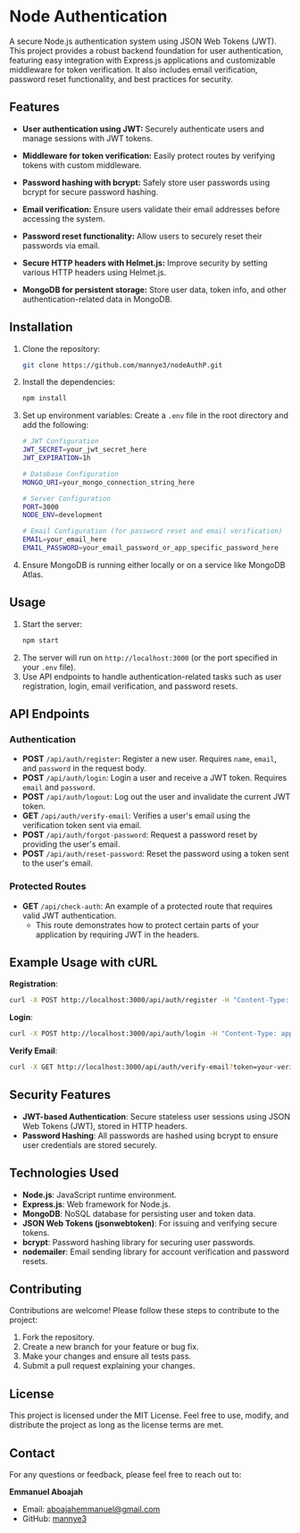 # Node Authentication

A secure Node.js authentication system using JSON Web Tokens (JWT). This project provides a robust backend foundation for user authentication, featuring easy integration with Express.js applications and customizable middleware for token verification. It also includes email verification, password reset functionality, and best practices for security.

## Features

- **User authentication using JWT:** Securely authenticate users and manage sessions with JWT tokens.
- **Middleware for token verification:** Easily protect routes by verifying tokens with custom middleware.
- **Password hashing with bcrypt:** Safely store user passwords using bcrypt for secure password hashing.
- **Email verification:** Ensure users validate their email addresses before accessing the system.
- **Password reset functionality:** Allow users to securely reset their passwords via email.

- **Secure HTTP headers with Helmet.js:** Improve security by setting various HTTP headers using Helmet.js.
- **MongoDB for persistent storage:** Store user data, token info, and other authentication-related data in MongoDB.

## Installation

1. Clone the repository:
   ```bash
   git clone https://github.com/mannye3/nodeAuthP.git
   ```
2. Install the dependencies:
   ```bash
   npm install
   ```
3. Set up environment variables:
   Create a `.env` file in the root directory and add the following:

   ```bash
   # JWT Configuration
   JWT_SECRET=your_jwt_secret_here
   JWT_EXPIRATION=1h

   # Database Configuration
   MONGO_URI=your_mongo_connection_string_here

   # Server Configuration
   PORT=3000
   NODE_ENV=development

   # Email Configuration (for password reset and email verification)
   EMAIL=your_email_here
   EMAIL_PASSWORD=your_email_password_or_app_specific_password_here
   ```

4. Ensure MongoDB is running either locally or on a service like MongoDB Atlas.

## Usage

1. Start the server:
   ```bash
   npm start
   ```
2. The server will run on `http://localhost:3000` (or the port specified in your `.env` file).
3. Use API endpoints to handle authentication-related tasks such as user registration, login, email verification, and password resets.

## API Endpoints

### Authentication

- **POST** `/api/auth/register`: Register a new user. Requires `name`, `email`, and `password` in the request body.
- **POST** `/api/auth/login`: Login a user and receive a JWT token. Requires `email` and `password`.
- **POST** `/api/auth/logout`: Log out the user and invalidate the current JWT token.
- **GET** `/api/auth/verify-email`: Verifies a user's email using the verification token sent via email.
- **POST** `/api/auth/forgot-password`: Request a password reset by providing the user's email.
- **POST** `/api/auth/reset-password`: Reset the password using a token sent to the user's email.

### Protected Routes

- **GET** `/api/check-auth`: An example of a protected route that requires valid JWT authentication.
  - This route demonstrates how to protect certain parts of your application by requiring JWT in the headers.

## Example Usage with cURL

**Registration**:

```bash
curl -X POST http://localhost:3000/api/auth/register -H "Content-Type: application/json" -d '{"name":"John Doe", "email":"john@example.com", "password":"yourpassword"}'
```

**Login**:

```bash
curl -X POST http://localhost:3000/api/auth/login -H "Content-Type: application/json" -d '{"email":"john@example.com", "password":"yourpassword"}'
```

**Verify Email**:

```bash
curl -X GET http://localhost:3000/api/auth/verify-email?token=your-verification-token
```

## Security Features

- **JWT-based Authentication**: Secure stateless user sessions using JSON Web Tokens (JWT), stored in HTTP headers.
- **Password Hashing**: All passwords are hashed using bcrypt to ensure user credentials are stored securely.

## Technologies Used

- **Node.js**: JavaScript runtime environment.
- **Express.js**: Web framework for Node.js.
- **MongoDB**: NoSQL database for persisting user and token data.
- **JSON Web Tokens (jsonwebtoken)**: For issuing and verifying secure tokens.
- **bcrypt**: Password hashing library for securing user passwords.
- **nodemailer**: Email sending library for account verification and password resets.

## Contributing

Contributions are welcome! Please follow these steps to contribute to the project:

1. Fork the repository.
2. Create a new branch for your feature or bug fix.
3. Make your changes and ensure all tests pass.
4. Submit a pull request explaining your changes.

## License

This project is licensed under the MIT License. Feel free to use, modify, and distribute the project as long as the license terms are met.

## Contact

For any questions or feedback, please feel free to reach out to:

**Emmanuel Aboajah**

- Email: [aboajahemmanuel@gmail.com](mailto:aboajahemmanuel@gmail.com)
- GitHub: [mannye3](https://github.com/mannye3)

